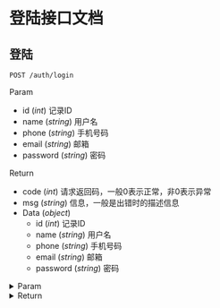 # 登陆接口文档

## 登陆

`POST /auth/login`

Param

* id (*int*) 记录ID
* name (*string*) 用户名
* phone (*string*) 手机号码
* email (*string*) 邮箱
* password (*string*) 密码

Return

* code (*int*) 请求返回码，一般0表示正常，非0表示异常
* msg (*string*) 信息，一般是出错时的描述信息
* Data (*object*) 
    * id (*int*) 记录ID
    * name (*string*) 用户名
    * phone (*string*) 手机号码
    * email (*string*) 邮箱
    * password (*string*) 密码

<details>
<summary>Param</summary>

```json
{
    "id": 0,
    "name": "jd",
    "phone": "",
    "email": "",
    "password": "13420693396"
}
```

</details>

<details>
<summary>Return</summary>

```json
{
    "code": 0,
    "msg": "",
    "data": {
        "id": 114,
        "name": "jd",
        "phone": "",
        "email": "",
        "password": ""
    }
}
```

</details>

